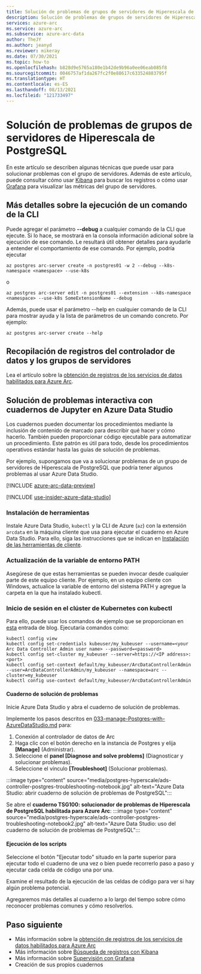 ```yaml
---
title: Solución de problemas de grupos de servidores de Hiperescala de PostgreSQL
description: Solución de problemas de grupos de servidores de Hiperescala de PostgreSQL con un cuaderno de Jupyter Notebook
services: azure-arc
ms.service: azure-arc
ms.subservice: azure-arc-data
author: TheJY
ms.author: jeanyd
ms.reviewer: mikeray
ms.date: 07/30/2021
ms.topic: how-to
ms.openlocfilehash: b828d9e5765a180e1b42de9b96a0ee06eab085f8
ms.sourcegitcommit: 0046757af1da267fc2f0e88617c633524883795f
ms.translationtype: HT
ms.contentlocale: es-ES
ms.lasthandoff: 08/13/2021
ms.locfileid: "121733497"
---
```

# <a name="troubleshooting-postgresql-hyperscale-server-groups"></a>Solución de problemas de grupos de servidores de Hiperescala de PostgreSQL
En este artículo se describen algunas técnicas que puede usar para solucionar problemas con el grupo de servidores. Además de este artículo, puede consultar cómo usar [Kibana](monitor-grafana-kibana.md) para buscar los registros o cómo usar [Grafana](monitor-grafana-kibana.md) para visualizar las métricas del grupo de servidores. 

## <a name="getting-more-details-about-the-execution-of-a-cli-command"></a>Más detalles sobre la ejecución de un comando de la CLI
Puede agregar el parámetro **--debug** a cualquier comando de la CLI que ejecute. Si lo hace, se mostrará en la consola información adicional sobre la ejecución de ese comando. Le resultará útil obtener detalles para ayudarle a entender el comportamiento de ese comando.
Por ejemplo, podría ejecutar
```azurecli
az postgres arc-server create -n postgres01 -w 2 --debug --k8s-namespace <namespace> --use-k8s
```

o
```azurecli
az postgres arc-server edit -n postgres01 --extension --k8s-namespace <namespace> --use-k8s SomeExtensionName --debug
```

Además, puede usar el parámetro --help en cualquier comando de la CLI para mostrar ayuda y la lista de parámetros de un comando concreto. Por ejemplo:
```azurecli
az postgres arc-server create --help
```


## <a name="collecting-logs-of-the-data-controller-and-your-server-groups"></a>Recopilación de registros del controlador de datos y los grupos de servidores
Lea el artículo sobre la [obtención de registros de los servicios de datos habilitados para Azure Arc](troubleshooting-get-logs.md).



## <a name="interactive-troubleshooting-with-jupyter-notebooks-in-azure-data-studio"></a>Solución de problemas interactiva con cuadernos de Jupyter en Azure Data Studio

Los cuadernos pueden documentar los procedimientos mediante la inclusión de contenido de marcado para describir qué hacer y cómo hacerlo. También pueden proporcionar código ejecutable para automatizar un procedimiento.  Este patrón es útil para todo, desde los procedimientos operativos estándar hasta las guías de solución de problemas.

Por ejemplo, supongamos que va a solucionar problemas de un grupo de servidores de Hiperescala de PostgreSQL que podría tener algunos problemas al usar Azure Data Studio.

[!INCLUDE [azure-arc-data-preview](../../../includes/azure-arc-data-preview.md)]

[!INCLUDE [use-insider-azure-data-studio](includes/use-insider-azure-data-studio.md)]

### <a name="install-tools"></a>Instalación de herramientas

Instale Azure Data Studio, `kubectl` y la CLI de Azure (`az`) con la extensión `arcdata` en la máquina cliente que usa para ejecutar el cuaderno en Azure Data Studio. Para ello, siga las instrucciones que se indican en [Instalación de las herramientas de cliente](install-client-tools.md).

### <a name="update-the-path-environment-variable"></a>Actualización de la variable de entorno PATH

Asegúrese de que estas herramientas se pueden invocar desde cualquier parte de este equipo cliente. Por ejemplo, en un equipo cliente con Windows, actualice la variable de entorno del sistema PATH y agregue la carpeta en la que ha instalado kubectl.

### <a name="log-into-your-kubernetes-cluster-with-kubectl"></a>Inicio de sesión en el clúster de Kubernetes con kubectl

Para ello, puede usar los comandos de ejemplo que se proporcionan en [esta](https://blog.christianposta.com/kubernetes/logging-into-a-kubernetes-cluster-with-kubectl/) entrada de blog.
Ejecutaría comandos como:

```console
kubectl config view
kubectl config set-credentials kubeuser/my_kubeuser --username=<your Arc Data Controller Admin user name> --password=<password>
kubectl config set-cluster my_kubeuser --server=https://<IP address>:<port>
kubectl config set-context default/my_kubeuser/ArcDataControllerAdmin --user=ArcDataControllerAdmin/my_kubeuser --namespace=arc --cluster=my_kubeuser
kubectl config use-context default/my_kubeuser/ArcDataControllerAdmin
```

#### <a name="the-troubleshooting-notebook"></a>Cuaderno de solución de problemas

Inicie Azure Data Studio y abra el cuaderno de solución de problemas. 

Implemente los pasos descritos en [033-manage-Postgres-with-AzureDataStudio.md](manage-postgresql-hyperscale-server-group-with-azure-data-studio.md) para:

1. Conexión al controlador de datos de Arc
2. Haga clic con el botón derecho en la instancia de Postgres y elija **[Manage]** (Administrar).
3. Seleccione el **panel [Diagnose and solve problems]** (Diagnosticar y solucionar problemas).
4. Seleccione el vínculo **[Troubleshoot]** (Solucionar problemas).

:::image type="content" source="media/postgres-hyperscale/ads-controller-postgres-troubleshooting-notebook.jpg" alt-text="Azure Data Studio: abrir cuaderno de solución de problemas de PostgreSQL":::

Se abre el **cuaderno TSG100: solucionador de problemas de Hiperescala de PostgreSQL habilitada para Azure Arc**: :::image type="content" source="media/postgres-hyperscale/ads-controller-postgres-troubleshooting-notebook2.jpg" alt-text="Azure Data Studio: uso del cuaderno de solución de problemas de PostgreSQL":::

#### <a name="run-the-scripts"></a>Ejecución de los scripts
Seleccione el botón "Ejecutar todo" situado en la parte superior para ejecutar todo el cuaderno de una vez o bien puede recorrerlo paso a paso y ejecutar cada celda de código una por una.

Examine el resultado de la ejecución de las celdas de código para ver si hay algún problema potencial.

Agregaremos más detalles al cuaderno a lo largo del tiempo sobre cómo reconocer problemas comunes y cómo resolverlos.

## <a name="next-step"></a>Paso siguiente
- Más información sobre la [obtención de registros de los servicios de datos habilitados para Azure Arc](troubleshooting-get-logs.md)
- Más información sobre [Búsqueda de registros con Kibana](monitor-grafana-kibana.md)
- Más información sobre [Supervisión con Grafana](monitor-grafana-kibana.md)
- Creación de sus propios cuadernos
